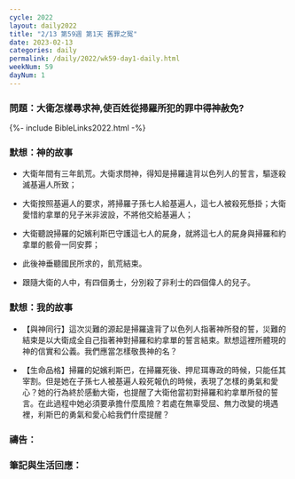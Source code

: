 ```yaml
---
cycle: 2022
layout: daily2022
title: "2/13 第59週 第1天 舊罪之冤"
date: 2023-02-13
categories: daily
permalink: /daily/2022/wk59-day1-daily.html
weekNum: 59
dayNum: 1
---
```


### 問題：大衛怎樣尋求神,使百姓從掃羅所犯的罪中得神赦免?

{%- include BibleLinks2022.html -%}

### 默想：神的故事 
+ 大衛年間有三年飢荒。大衛求問神，得知是掃羅違背以色列人的誓言，驅逐殺滅基遍人所致；  

+ 大衛按照基遍人的要求，將掃羅子孫七人給基遍人，這七人被殺死懸掛；大衛愛惜約拿單的兒子米非波設，不將他交給基遍人；  

+ 大衛聽說掃羅的妃嬪利斯巴守護這七人的屍身，就將這七人的屍身與掃羅和約拿單的骸骨一同安葬；  

+ 此後神垂聽國民所求的，飢荒結束。  

+ 跟隨大衛的人中，有四個勇士，分別殺了非利士的四個偉人的兒子。  

### 默想：我的故事  
+ 【與神同行】這次災難的源起是掃羅違背了以色列人指著神所發的誓，災難的結束是以大衛成全自己指著神對掃羅和約拿單的誓言結束。默想這裡所體現的神的信實和公義。我們應當怎樣敬畏神的名？  

+ 【生命品格】掃羅的妃嬪利斯巴，在掃羅死後、押尼珥專政的時候，只能任其宰割。但是她在子孫七人被基遍人殺死報仇的時候，表現了怎樣的勇氣和愛心？她的行為終於感動大衛，也提醒了大衛他當初對掃羅和約拿單所發的誓言。在此過程中她必須要承擔什麼風險？若處在無辜受屈、無力改變的境遇裡，利斯巴的勇氣和愛心給我們什麼提醒？  

### 禱告：

### 筆記與生活回應：
